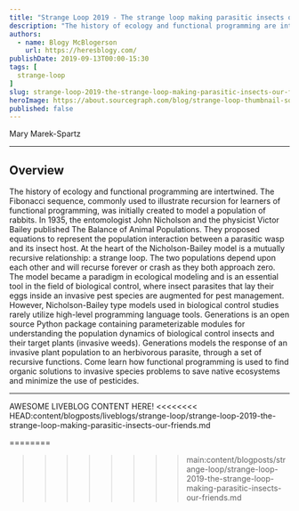 ```yaml
---
title: "Strange Loop 2019 - The strange loop making parasitic insects our friends"
description: "The history of ecology and functional programming are intertwined. The Fibonacci sequence, commonly used to illustrate recursion for learners of functional programming, was initially created to model a population of rabbits. In 1935, the entomologist John Nicholson and the physicist Victor Bailey published The Balance of Animal Populations. They proposed equations to represent the population interaction between a parasitic wasp and its insect host. At the heart of the Nicholson-Bailey model is a mutually recursive relationship: a strange loop. The two populations depend upon each other and will recurse forever or crash as they both approach zero. The model became a paradigm in ecological modeling and is an essential tool in the field of biological control, where insect parasites that lay their eggs inside an invasive pest species are augmented for pest management. However, Nicholson-Bailey type models used in biological control studies rarely utilize high-level programming language tools. Generations is an open source Python package containing parameterizable modules for understanding the population dynamics of biological control insects and their target plants (invasive weeds). Generations models the response of an invasive plant population to an herbivorous parasite, through a set of recursive functions. Come learn how functional programming is used to find organic solutions to invasive species problems to save native ecosystems and minimize the use of pesticides."
authors:
  - name: Blogy McBlogerson
    url: https://heresblogy.com/
publishDate: 2019-09-13T00:00-15:30
tags: [
  strange-loop
]
slug: strange-loop-2019-the-strange-loop-making-parasitic-insects-our-friends
heroImage: https://about.sourcegraph.com/blog/strange-loop-thumbnail-square-v2.jpg
published: false
---
```


<div className="container p-0 liveblog-presenters d-flex w-100 text-center">
  <div className="row m-0 w-100">
      <p className=" mr-12 m-0 w-100">
        <span className="liveblog-presenters__name">Mary Marek-Spartz</span>
        <a href="https://twitter.com/mMarekSpartz" target="_blank" title="Twitter"><i className="fa fa-twitter pr-2"></i></a>
        <a href="https://github.com/alfalimajuliett" target="_blank" title="GitHub"><i className="fa fa-github pr-2"></i></a>
        <a href="http://mary.marek-spartz.org/" target="_blank" title="Speaker's site"><i className="fa fa-globe pr-2"></i></a>
      </p>
  </div>
</div>

---

## Overview

The history of ecology and functional programming are intertwined. The Fibonacci sequence, commonly used to illustrate recursion for learners of functional programming, was initially created to model a population of rabbits. In 1935, the entomologist John Nicholson and the physicist Victor Bailey published The Balance of Animal Populations. They proposed equations to represent the population interaction between a parasitic wasp and its insect host. At the heart of the Nicholson-Bailey model is a mutually recursive relationship: a strange loop. The two populations depend upon each other and will recurse forever or crash as they both approach zero. The model became a paradigm in ecological modeling and is an essential tool in the field of biological control, where insect parasites that lay their eggs inside an invasive pest species are augmented for pest management. However, Nicholson-Bailey type models used in biological control studies rarely utilize high-level programming language tools. Generations is an open source Python package containing parameterizable modules for understanding the population dynamics of biological control insects and their target plants (invasive weeds). Generations models the response of an invasive plant population to an herbivorous parasite, through a set of recursive functions. Come learn how functional programming is used to find organic solutions to invasive species problems to save native ecosystems and minimize the use of pesticides.

---

AWESOME LIVEBLOG CONTENT HERE!
<<<<<<<< HEAD:content/blogposts/liveblogs/strange-loop/strange-loop-2019-the-strange-loop-making-parasitic-insects-our-friends.md

<!-- Note on images
  Images (e.g. my_image.jpg) should be put in the `website/static/blog/strange-loop-2019` directory, with the path to the image in your post being `/blog/strange-loop-2019/my_image.jpg`. If you'd rather host the images somewhere else for ease of use, that's fine too.

  Please also try to keep your images to a reasonable size by:
    - Using JPEG compression, unless image is mostly solid color
    - JPEG compression set between 60%-80%
    - Resizing the image to be no wider then 750px
    - If PNG, use a tool like ImageOptim (https://imageoptim.com/mac) to optimize the file size

  I suggest re-sizing and compressing all the images in one batch as a last step.
-->
========
>>>>>>>> main:content/blogposts/strange-loop/strange-loop-2019-the-strange-loop-making-parasitic-insects-our-friends.md
